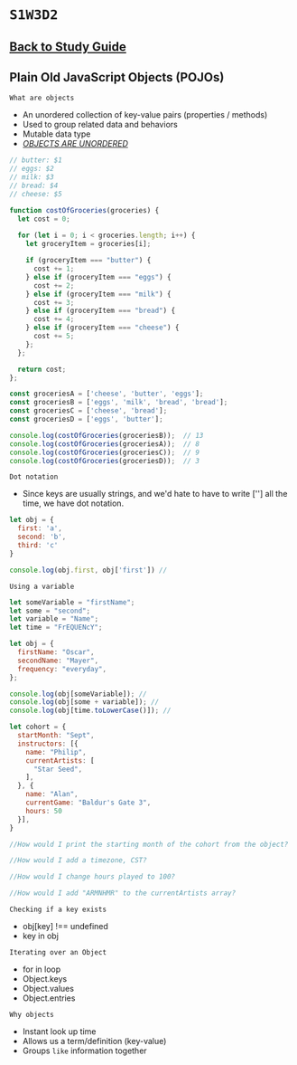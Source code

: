 # `S1W3D2`

## [Back to Study Guide](../../../study-guides/2-assessment.md)

## Plain Old JavaScript Objects (POJOs)

`What are objects`

- An unordered collection of key-value pairs (properties / methods)
- Used to group related data and behaviors
- Mutable data type
- [*OBJECTS ARE UNORDERED*]

```js
// butter: $1
// eggs: $2
// milk: $3
// bread: $4
// cheese: $5

function costOfGroceries(groceries) {
  let cost = 0;
  
  for (let i = 0; i < groceries.length; i++) {
    let groceryItem = groceries[i];

    if (groceryItem === "butter") {
      cost += 1;
    } else if (groceryItem === "eggs") {
      cost += 2;
    } else if (groceryItem === "milk") {
      cost += 3;
    } else if (groceryItem === "bread") {
      cost += 4;
    } else if (groceryItem === "cheese") {
      cost += 5;
    };
  };

  return cost;
};

const groceriesA = ['cheese', 'butter', 'eggs'];
const groceriesB = ['eggs', 'milk', 'bread', 'bread'];
const groceriesC = ['cheese', 'bread'];
const groceriesD = ['eggs', 'butter'];

console.log(costOfGroceries(groceriesB));  // 13
console.log(costOfGroceries(groceriesA));  // 8
console.log(costOfGroceries(groceriesC));  // 9
console.log(costOfGroceries(groceriesD));  // 3
```

`Dot notation`

- Since keys are usually strings, and we'd hate to have to write [''] all the time, we have dot notation.

```js
let obj = {
  first: 'a',
  second: 'b',
  third: 'c'
}

console.log(obj.first, obj['first']) //
```

`Using a variable`

```js
let someVariable = "firstName";
let some = "second";
let variable = "Name";
let time = "FrEQUENcY";

let obj = {
  firstName: "Oscar",
  secondName: "Mayer",
  frequency: "everyday",
};

console.log(obj[someVariable]); // 
console.log(obj[some + variable]); // 
console.log(obj[time.toLowerCase()]); //
```

```js
let cohort = {
  startMonth: "Sept",
  instructors: [{
    name: "Philip",
    currentArtists: [
      "Star Seed",
    ], 
  }, {
    name: "Alan",
    currentGame: "Baldur's Gate 3",
    hours: 50
  }],
}

//How would I print the starting month of the cohort from the object?

//How would I add a timezone, CST?

//How would I change hours played to 100?

//How would I add "ARMNHMR" to the currentArtists array?
```

`Checking if a key exists`

- obj[key] !== undefined
- key in obj

`Iterating over an Object`

- for in loop
- Object.keys
- Object.values
- Object.entries

`Why objects`

- Instant look up time
- Allows us a term/definition (key-value)
- Groups `like` information together

[*OBJECTS ARE UNORDERED*]: https://2ality.com/2015/10/property-traversal-order-es6.html

